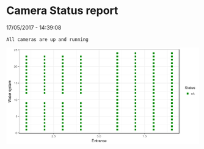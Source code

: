 Camera Status report
================
17/05/2017 - 14:39:08

    All cameras are up and running

![](camreport_files/figure-markdown_github/unnamed-chunk-2-1.png)
